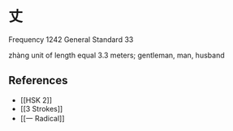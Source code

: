 # 丈
Frequency 1242
General Standard 33

zhàng
unit of length equal 3.3 meters; gentleman, man, husband

## References
- [[HSK 2]]
- [[3 Strokes]]
- [[一 Radical]]